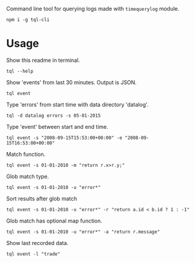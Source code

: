 Command line tool for querying logs made with `timequerylog` module.

`npm i -g tql-cli`

# Usage

Show this readme in terminal.

```shell
tql --help
```

Show 'events' from last 30 minutes. Output is JSON.

```shell
tql event
```

Type 'errors' from start time with data directory 'datalog'.

```shell
tql -d datalog errors -s 05-01-2015
```

Type 'event' between start and end time.

```shell
tql event -s "2008-09-15T15:53:00+00:00" -e "2008-09-15T16:53:00+00:00"
```

Match function.

```shell
tql event -s 01-01-2010 -m "return r.x>r.y;"
```

Glob match type.

```shell
tql event -s 01-01-2010 -u "error*"
```

Sort results after glob match

```shell
tql event -s 01-01-2010 -u "error*" -r "return a.id < b.id ? 1 : -1"
```

Glob match has optional map function.
```shell
tql event -s 01-01-2010 -u "error*" -a "return r.message"
```

Show last recorded data.

```shell
tql event -l "trade"
```

